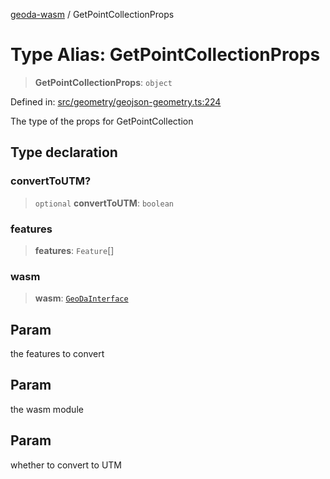 [geoda-wasm](../globals.md) / GetPointCollectionProps

# Type Alias: GetPointCollectionProps

> **GetPointCollectionProps**: `object`

Defined in: [src/geometry/geojson-geometry.ts:224](https://github.com/GeoDaCenter/geoda-lib/blob/d16e85157b1f26754a712ea4c9a3cf18ab0e7b74/src/js/src/geometry/geojson-geometry.ts#L224)

The type of the props for GetPointCollection

## Type declaration

### convertToUTM?

> `optional` **convertToUTM**: `boolean`

### features

> **features**: `Feature`[]

### wasm

> **wasm**: [`GeoDaInterface`](../interfaces/GeoDaInterface.md)

## Param

the features to convert

## Param

the wasm module

## Param

whether to convert to UTM
